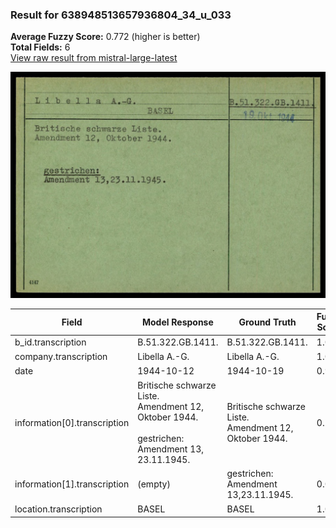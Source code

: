 ### Result for 638948513657936804_34_u_033
**Average Fuzzy Score:** 0.772 (higher is better)<br>
**Total Fields:** 6<br>
[View raw result from mistral-large-latest](https://github.com/RISE-UNIBAS/humanities_data_benchmark/blob/main/results/2025-10-24/T0330/request_T0330_638948513657936804_34_u_033.json)

<img src="https://github.com/RISE-UNIBAS/humanities_data_benchmark/blob/main/benchmarks/blacklist/images/638948513657936804_34_u_033.jpg?raw=true" alt="638948513657936804_34_u_033" width="600px">

| Field | Model Response | Ground Truth | Fuzzy Score | Match |
|-------|----------------|--------------|-------------|-------|
| b_id.transcription | B.51.322.GB.1411. | B.51.322.GB.1411. | 1.000 | ✅ |
| company.transcription | Libella A.-G. | Libella A.-G. | 1.000 | ✅ |
| date | 1944-10-12 | 1944-10-19 | 0.900 | ❌ |
| information[0].transcription | Britische schwarze Liste.<br>Amendment 12, Oktober 1944.<br><br>gestrichen:<br>Amendment 13, 23.11.1945. | Britische schwarze Liste.<br>Amendment 12, Oktober 1944. | 0.731 | ❌ |
| information[1].transcription | (empty) | gestrichen:<br>Amendment 13,23.11.1945. | 0.000 | ❌ |
| location.transcription | BASEL | BASEL | 1.000 | ✅ |
